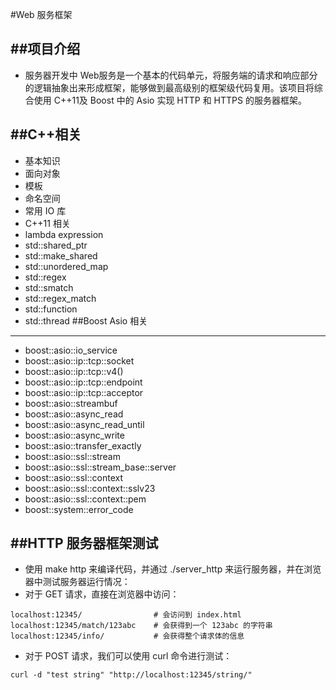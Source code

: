 #Web 服务框架

##项目介绍
----------

 - 服务器开发中 Web服务是一个基本的代码单元，将服务端的请求和响应部分的逻辑抽象出来形成框架，能够做到最高级别的框架级代码复用。该项目将综合使用 C++11及 Boost 中的 Asio 实现 HTTP 和 HTTPS 的服务器框架。

##C++相关
------
 - 基本知识
 - 面向对象
 - 模板
 - 命名空间
 - 常用 IO 库
 - C++11 相关
 - lambda expression
 - std::shared_ptr
 - std::make_shared
 - std::unordered_map
 - std::regex
 - std::smatch
 - std::regex_match
 - std::function
 - std::thread
##Boost Asio 相关
------
 - boost::asio::io_service
 - boost::asio::ip::tcp::socket
 - boost::asio::ip::tcp::v4()
 - boost::asio::ip::tcp::endpoint
 - boost::asio::ip::tcp::acceptor
 - boost::asio::streambuf
 - boost::asio::async_read
 - boost::asio::async_read_until
 - boost::asio::async_write
 - boost::asio::transfer_exactly
 - boost::asio::ssl::stream
 - boost::asio::ssl::stream_base::server
 - boost::asio::ssl::context
 - boost::asio::ssl::context::sslv23
 - boost::asio::ssl::context::pem
 - boost::system::error_code

##HTTP 服务器框架测试
------
 - 使用 make http 来编译代码，并通过 ./server_http 来运行服务器，并在浏览器中测试服务器运行情况：
 - 对于 GET 请求，直接在浏览器中访问：

```
localhost:12345/                # 会访问到 index.html
localhost:12345/match/123abc    # 会获得到一个 123abc 的字符串
localhost:12345/info/           # 会获得整个请求体的信息
```
 - 对于 POST 请求，我们可以使用 curl 命令进行测试：

```
curl -d "test string" "http://localhost:12345/string/"
```
